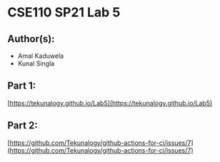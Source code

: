 # CSE110 SP21 Lab 5

## Author(s):
- Amal Kaduwela
- Kunal Singla

## Part 1:

[https://tekunalogy.github.io/Lab5](https://tekunalogy.github.io/Lab5)

## Part 2:

[https://github.com/Tekunalogy/github-actions-for-ci/issues/7](https://github.com/Tekunalogy/github-actions-for-ci/issues/7)

